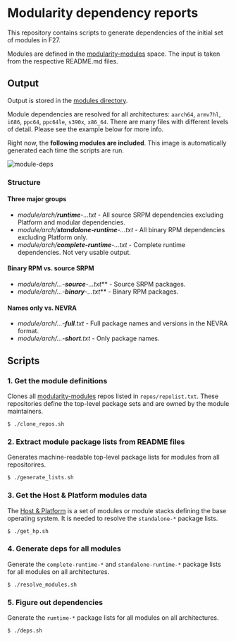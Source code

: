 # Modularity dependency reports

This repository contains scripts to generate dependencies of the initial set of modules in F27.

Modules are defined in the [modularity-modules](https://github.com/modularity-modules) space. The input is taken from the respective README.md files.

## Output

Output is stored in the [modules directory](modules).

Module dependencies are resolved for all architectures: `aarch64`, `armv7hl`, `i686`, `ppc64`, `ppc64le`, `s390x`, `x86_64`. There are many files with different levels of detail. Please see the example below for more info.

Right now, the **following modules are included**. This image is automatically generated each time the scripts are run.

![module-deps](img/module-deps.png)

### Structure

#### Three major groups

* *module/arch/**runtime**-...txt* - All source SRPM dependencies excluding Platform and modular dependencies.
* *module/arch/**standalone-runtime**-...txt* - All binary RPM dependencies excluding Platform only.
* *module/arch/**complete-runtime**-...txt* - Complete runtime dependencies. Not very usable output.

#### Binary RPM vs. source SRPM

* *module/arch/...-**source**-...txt*** - Source SRPM packages.
* *module/arch/...-**binary**-...txt*** - Binary RPM packages.

#### Names only vs. NEVRA

* *module/arch/...-**full**.txt* - Full package names and versions in the NEVRA format.
* *module/arch/...-**short**.txt* - Only package names.

## Scripts

### 1. Get the module definitions

Clones all [modularity-modules](https://github.com/modularity-modules) repos listed in `repos/repolist.txt`. These repositories define the top-level package sets and are owned by the module maintainers.

```
$ ./clone_repos.sh
```

### 2. Extract module package lists from README files

Generates machine-readable top-level package lists for modules from all repositorires.

```
$ ./generate_lists.sh
```

### 3. Get the Host & Platform modules data

The [Host & Platform](https://github.com/fedora-modularity/hp) is a set of modules or module stacks defining the base operating system. It is needed to resolve the `standalone-*` package lists.

```
$ ./get_hp.sh
```

### 4. Generate deps for all modules

Generate the `complete-runtime-*` and `standalone-runtime-*` package lists for all modules on all architectures. 

```
$ ./resolve_modules.sh
```

### 5. Figure out dependencies

Generate the `rumtime-*` package lists for all modules on all architectures.

```
$ ./deps.sh
```
